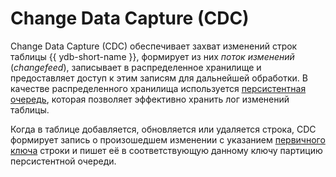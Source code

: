 # Change Data Capture (CDC)

Change Data Capture (CDC) обеспечивает захват изменений строк таблицы {{ ydb-short-name }}, формирует из них *поток изменений* (*changefeed*), записывает в распределенное хранилище и предоставляет доступ к этим записям для дальнейшей обработки. В качестве распределенного хранилища используется [персистентная очередь](../../datamodel.md#persistent-queue), которая позволяет эффективно хранить лог изменений таблицы.

Когда в таблице добавляется, обновляется или удаляется строка, CDC формирует запись о произошедшем изменении с указанием [первичного ключа](../../datamodel.md#table) строки и пишет её в соответствующую данному ключу партицию персистентной очереди.
